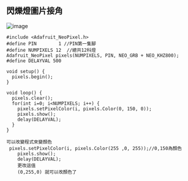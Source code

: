 ## 閃爍燈圖片接角
![image](https://user-images.githubusercontent.com/55682616/197332363-ff7cc763-75fd-4eab-87eb-b2bf19d6920a.png)

```IDE
#include <Adafruit_NeoPixel.h>
#define PIN        1 //PIN第一隻腳
#define NUMPIXELS 12  //總共12科燈
Adafruit_NeoPixel pixels(NUMPIXELS, PIN, NEO_GRB + NEO_KHZ800);
#define DELAYVAL 500 

void setup() {
  pixels.begin(); 
}

void loop() {
  pixels.clear(); 
  for(int i=0; i<NUMPIXELS; i++) {
    pixels.setPixelColor(i, pixels.Color(0, 150, 0));
    pixels.show();    
    delay(DELAYVAL); 
  }
}

```
 
```
可以改變程式來變顏色
 pixels.setPixelColor(i, pixels.Color(255 ,0, 255));//0,150為顏色
    pixels.show();    
    delay(DELAYVAL); 
    更改這值
    (0,255,0) 就可以改顏色了
```
